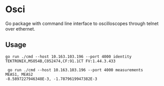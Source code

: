 # Osci

Go package with command line interface to oscilloscopes through telnet over ethernet.

## Usage

```shell
go run ./cmd --host 10.163.103.196 --port 4000 identity
TEKTRONIX,MSO54B,C052474,CF:91.1CT FV:1.44.3.433
```

```shell
 go run ./cmd --host 10.163.103.196 --port 4000 measurements
MEAS1, MEAS2
-8.5897227946348E-3, -1.7879619947382E-3
```